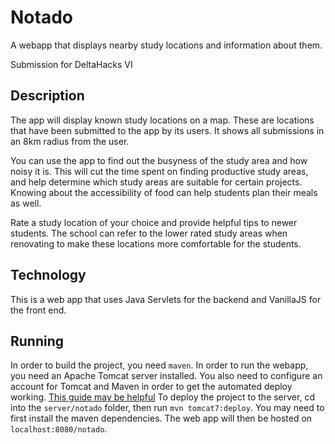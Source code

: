 # Notado

A webapp that displays nearby study locations and information about them.

Submission for DeltaHacks VI

## Description

The app will display known study locations on a map. 
These are locations that have been submitted to the app by its users.
It shows all submissions in an 8km radius from the user.

You can use the app to find out the busyness of the study area and how noisy it is.
This will cut the time spent on finding productive study areas,
and help determine which study areas are suitable for certain projects.
Knowing about the accessibility of food can help students plan their meals as well.

Rate a study location of your choice and provide helpful tips to newer students.
The school can refer to the lower rated study areas when renovating to make
these locations more comfortable for the students.

## Technology

This is a web app that uses Java Servlets for the backend and VanillaJS for
the front end.

## Running

In order to build the project, you need `maven`.
In order to run the webapp, you need an Apache Tomcat server installed.
You also need to configure an account for Tomcat and Maven in order to get the
automated deploy working.
[This guide may be helpful](https://www.theserverside.com/video/Step-by-step-Maven-Tomcat-WAR-file-deploy-example)
To deploy the project to the server, cd into the `server/notado` folder, then
run `mvn tomcat7:deploy`. You may need to first install the maven dependencies.
The web app will then be hosted on `localhost:8080/notado`.

